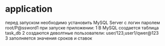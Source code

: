 # application
перед запуском необходимо установить
  MySQL Server с логин паролем root/P@ssword1
при запуске  приложении:
  1 В MySQL создается таблица task_db
  2 создаются деволтные пользователи: user/123,user1/qwer@123
  3 заполняется значения сроков и ставок
